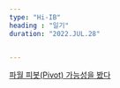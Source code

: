 ```yaml
---
type: "Hi-IB"
heading : "일기"
duration: "2022.JUL.28"


---
```

 
 
 
 
[파월 피봇(Pivot) 가능성을 봤다](/todo/images/[28064003]_221373.pdf) 